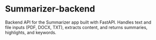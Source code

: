 # Summarizer-backend
Backend API for the Summarizer app built with FastAPI. Handles text and file inputs (PDF, DOCX, TXT), extracts content, and returns summaries, highlights, and keywords.
